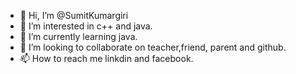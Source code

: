 - 👋 Hi, I’m @SumitKumargiri
- 👀 I’m interested in c++ and java.
- 🌱 I’m currently learning java.
- 💞️ I’m looking to collaborate on teacher,friend, parent and  github.
- 📫 How to reach me linkdin and facebook.

<!---
SumitKumargiri/SumitKumargiri is a ✨ special ✨ repository because its `README.md` (this file) appears on your GitHub profile.
You can click the Preview link to take a look at your changes.
--->
